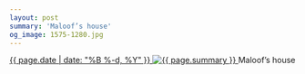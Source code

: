 ```yaml
---
layout: post
summary: 'Maloof’s house'
og_image: 1575-1280.jpg
---
```


<p>
 <time>
  <a href="/1575">
   {{ page.date | date: "%B %-d, %Y" }}
  </a>
 </time>
 <a href="/1575">
  <img alt="{{ page.summary }}" sizes="(min-width: 700px) 50vw, calc(100vw - 2rem)" src="{{ site.assets_url }}/1575-640.jpg" srcset="{{ site.assets_url }}/1575-320.jpg 320w, {{ site.assets_url }}/1575-640.jpg 640w, {{ site.assets_url }}/1575-960.jpg 960w, {{ site.assets_url }}/1575-1280.jpg 1280w"/>
 </a>
 <span>
  Maloof’s house
 </span>
</p>
